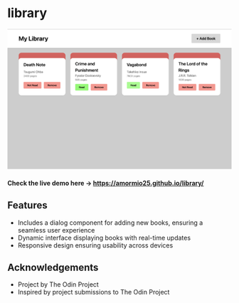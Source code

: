 # library
<img src="./library-demo.png" width="600" alt="demo pic">

#### Check the live demo here -> https://amormio25.github.io/library/

## Features 
- Includes a dialog component for adding new books, ensuring a seamless user experience
- Dynamic interface displaying books with real-time updates
- Responsive design ensuring usability across devices

## Acknowledgements
- Project by The Odin Project
- Inspired by project submissions to The Odin Project